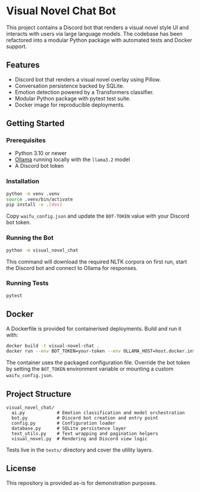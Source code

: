 # Visual Novel Chat Bot

This project contains a Discord bot that renders a visual novel style UI and interacts with users via large language models. The codebase has been refactored into a modular Python package with automated tests and Docker support.

## Features

- Discord bot that renders a visual novel overlay using Pillow.
- Conversation persistence backed by SQLite.
- Emotion detection powered by a Transformers classifier.
- Modular Python package with pytest test suite.
- Docker image for reproducible deployments.

## Getting Started

### Prerequisites

- Python 3.10 or newer
- [Ollama](https://ollama.ai/) running locally with the `llama3.2` model
- A Discord bot token

### Installation

```bash
python -m venv .venv
source .venv/bin/activate
pip install -e .[dev]
```

Copy `waifu_config.json` and update the `BOT-TOKEN` value with your Discord bot token.

### Running the Bot

```bash
python -m visual_novel_chat
```

This command will download the required NLTK corpora on first run, start the Discord bot and connect to Ollama for responses.

### Running Tests

```bash
pytest
```

## Docker

A Dockerfile is provided for containerised deployments. Build and run it with:

```bash
docker build -t visual-novel-chat .
docker run --env BOT_TOKEN=your-token --env OLLAMA_HOST=host.docker.internal:11434 visual-novel-chat
```

The container uses the packaged configuration file. Override the bot token by setting the `BOT_TOKEN` environment variable or mounting a custom `waifu_config.json`.

## Project Structure

```
visual_novel_chat/
  ai.py            # Emotion classification and model orchestration
  bot.py           # Discord bot creation and entry point
  config.py        # Configuration loader
  database.py      # SQLite persistence layer
  text_utils.py    # Text wrapping and pagination helpers
  visual_novel.py  # Rendering and Discord view logic
```

Tests live in the `tests/` directory and cover the utility layers.

## License

This repository is provided as-is for demonstration purposes.

